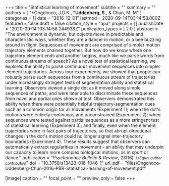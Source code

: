 +++
title = "Statistical learning of movement"
subtitle = ""
summary = ""
authors = [
  "*Ongchoco, J.D.K., *__Uddenberg, S.__, &amp; Chun, M. M"
]
categories = []
date = "2016-12-01"
lastmod = 2020-09-14T03:14:58.000Z
featured = false
draft = false
citation_style = "apa"
projects = []
publishDate = "2020-09-14T03:14:58.244938Z"
publication_types = [
  2.0
]
abstract = "The environment is dynamic, but objects move in predictable and characteristic ways, whether they are a dancer in motion, or a bee buzzing around in flight. Sequences of movement are comprised of simpler motion trajectory elements chained together. But how do we know where one trajectory element ends and another begins, much like we parse words from continuous streams of speech? As a novel test of statistical learning, we explored the ability to parse continuous movement sequences into simpler element trajectories. Across four experiments, we showed that people can robustly parse such sequences from a continuous stream of trajectories under increasingly stringent tests of segmentation ability and statistical learning. Observers viewed a single dot as it moved along simple sequences of paths, and were later able to discriminate these sequences from novel and partial ones shown at test. Observers demonstrated this ability when there were potentially helpful trajectory-segmentation cues such as a common origin for all movements (Experiment 1); when the dot's motions were entirely continuous and unconstrained (Experiment 2); when sequences were tested against partial sequences as a more stringent test of statistical learning (Experiment 3); and finally, even when the element trajectories were in fact pairs of trajectories, so that abrupt directional changes in the dot's motion could no longer signal inter-trajectory boundaries (Experiment 4). These results suggest that observers can automatically extract regularities in movement - an ability that may underpin our capacity to learn more complex biological motions, as in sport or dance."
publication = "*Psychonomic Bulletin & Review*, *23*(16). <small class='weak'>_\\*Equal author contribution_</small>"
doi = "10.3758/s13423-016-1046-1"
url_pdf = "files/Ongchoco-Uddenberg-Chun-2016-PBR-Statistical-learning-of-movement.pdf"

[image]
caption = ""
focal_point = ""
preview_only = false
+++
